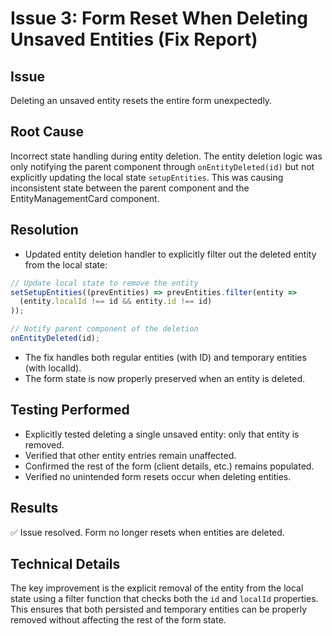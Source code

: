 # Issue 3: Form Reset When Deleting Unsaved Entities (Fix Report)

## Issue
Deleting an unsaved entity resets the entire form unexpectedly.

## Root Cause
Incorrect state handling during entity deletion. The entity deletion logic was only notifying the parent component through `onEntityDeleted(id)` but not explicitly updating the local state `setupEntities`. This was causing inconsistent state between the parent component and the EntityManagementCard component.

## Resolution
- Updated entity deletion handler to explicitly filter out the deleted entity from the local state:
```javascript
// Update local state to remove the entity
setSetupEntities((prevEntities) => prevEntities.filter(entity => 
  (entity.localId !== id && entity.id !== id)
));

// Notify parent component of the deletion
onEntityDeleted(id);
```

- The fix handles both regular entities (with ID) and temporary entities (with localId).
- The form state is now properly preserved when an entity is deleted.

## Testing Performed
- Explicitly tested deleting a single unsaved entity: only that entity is removed.
- Verified that other entity entries remain unaffected.
- Confirmed the rest of the form (client details, etc.) remains populated.
- Verified no unintended form resets occur when deleting entities.

## Results
✅ Issue resolved. Form no longer resets when entities are deleted.

## Technical Details
The key improvement is the explicit removal of the entity from the local state using a filter function that checks both the `id` and `localId` properties. This ensures that both persisted and temporary entities can be properly removed without affecting the rest of the form state.
